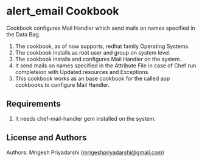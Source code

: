 alert_email Cookbook
======================
Cookbook configures Mail Handler which send mails on names specified in the Data Bag.

1.   The cookbook, as of now supports, redhat family Operating Systems.
2.   The cookbook installs as root user and group on system level.
3.   The cookbook installs and configures Mail Handler on the system.
4.    It send mails on names specified in the Attribute File in case of Chef run completeion with Updated resources and Exceptions.
5.    This cookbook works as an base cookbook for the called app cookbooks to configure Mail Handler.

Requirements
------------
1.  It needs chef-mail-handler gem installed on the system.

License and Authors
-------------------
Authors: Mrigesh Priyadarshi (mrigeshpriyadarshi@gmail.com)